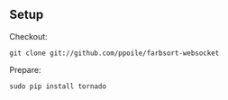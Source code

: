 Setup
-----

Checkout:

```
git clone git://github.com/ppoile/farbsort-websocket
```

Prepare:
```
sudo pip install tornado
```
